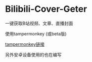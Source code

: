 # Bilibili-Cover-Geter

一键获取B站视频、文章、直播封面

使用tampermonkey (或beta版)

[tampermonkey链接](https://greasyfork.org/zh-CN/scripts/439619-b%E7%AB%99%E5%B0%81%E9%9D%A2%E8%8E%B7%E5%8F%96)

另外安卓设备使用的也在编写
